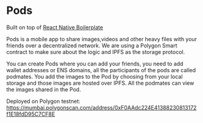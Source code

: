 # Pods

Built on top of [React Native Boilerplate](https://github.com/ethereum-boilerplate/ethereum-react-native-boilerplate) 

Pods is a mobile app to share images,videos and other heavy files with your friends over a decentralized network. We are using a Polygon Smart contract to make sure about the logic and IPFS as the storage protocol. 

You can create Pods where you can add your friends, you need to add wallet addresses or ENS domains, all the participants of the pods are called podmates. You add the images to the Pod by choosing from your local storage and those images are hosted over IPFS. All the podmates can view the images shared in the Pod. 


Deployed on Polygon testnet: https://mumbai.polygonscan.com/address/0xF0AAdc224E41388230813172f1E18fdD95C7CF8E

